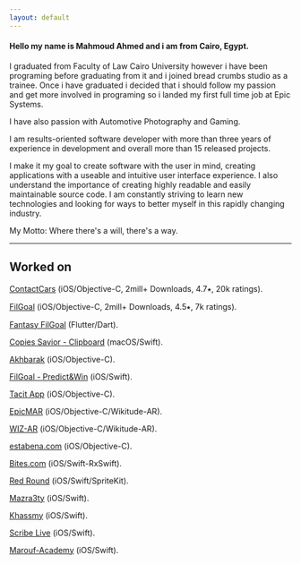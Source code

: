 ```yaml
---
layout: default
---
```

#### Hello my name is Mahmoud Ahmed and i am from Cairo, Egypt.

I graduated from Faculty of Law Cairo University however i have been programing before graduating from it and i joined bread crumbs studio as a trainee. Once i have graduated i decided that i should follow my passion and get more involved in programing so i landed my first full time job at Epic Systems.

I have also passion with Automotive Photography and Gaming.

I am results-oriented software developer with more than three years of experience in development and overall more than 15 released projects. 

I make it my goal to create software with the user in mind, creating applications with a useable and intuitive user interface experience. I also understand the importance of creating highly readable and easily maintainable source code. I am constantly striving to learn new technologies and looking for ways to better myself in this rapidly changing industry.

My Motto: Where there's a will, there's a way.

---

## Worked on

[ContactCars](https://itunes.apple.com/eg/app/contactcars/id390158823?mt=8) (iOS/Objective-C, 2mill+ Downloads, 4.7⭑, 20k ratings).

[FilGoal](https://itunes.apple.com/eg/app/filgoal/id497717534?mt=8) (iOS/Objective-C, 2mill+ Downloads, 4.5⭑, 7k ratings).

[Fantasy FilGoal](https://apps.apple.com/us/app/fantasy-filgoal/id1482904075) (Flutter/Dart).

[Copies Savior - Clipboard](https://apps.apple.com/app/copies-savior-clipboard/id1369631336) (macOS/Swift).

[Akhbarak](https://apps.apple.com/eg/app/akhbarak/id485345639)  (iOS/Objective-C).

[FilGoal - Predict&Win](https://itunes.apple.com/eg/app/filgoal-predict-win/id1382557696?mt=8)  (iOS/Swift).

[Tacit App](https://itunes.apple.com/us/app/tacit-app/id1192355161?mt=8)  (iOS/Objective-C).

[EpicMAR](https://itunes.apple.com/eg/app/epic-mar/id535122470?mt=8)  (iOS/Objective-C/Wikitude-AR).
 
[WIZ-AR](https://itunes.apple.com/eg/app/wiz-ar/id1227741789?mt=8)  (iOS/Objective-C/Wikitude-AR).

[estabena.com](https://itunes.apple.com/eg/app/estabena-com/id966821980?mt=8)  (iOS/Objective-C).

[Bites.com](https://apps.apple.com/us/app/bites-com/id1483688069) (iOS/Swift-RxSwift).

[Red Round](https://itunes.apple.com/us/app/red-round/id1358798081?ls=1&mt=8) (iOS/Swift/SpriteKit).

[Mazra3ty](https://itunes.apple.com/eg/app/mazra3ty/id1126704075?mt=8) (iOS/Swift).

[Khassmy](https://apps.apple.com/us/app/khassmy-%D8%AE%D8%B5%D9%85%D9%8A/id1227736017) (iOS/Swift).

[Scribe Live](https://itunes.apple.com/us/app/scribe-live/id1357806920?ls=1&mt=8)  (iOS/Swift).

[Marouf-Academy](https://itunes.apple.com/eg/app/marouf-academy/id1074632038?mt=8)  (iOS/Swift).
